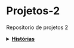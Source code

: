 # Projetos-2
Repositorio de projetos 2 

<details>
  <summary>
    <b>
      <a href="https://docs.google.com/document/d/1k3oqyu35CsSUaAo8bYrjgvMH_o0jxMxZRTlyUTqBZyA/edit?tab=t.0"><b>Histórias</b></a><br>
   
  </summary>
</details>
